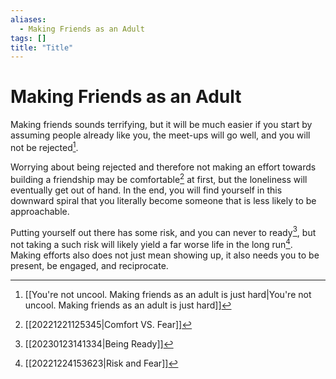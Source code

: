 ```yaml
---
aliases:
  - Making Friends as an Adult
tags: []
title: "Title"
---
```


# Making Friends as an Adult

Making friends sounds terrifying, but it will be much easier if you start by assuming people already like you, the meet-ups will go well, and you will not be rejected[^1]. 

Worrying about being rejected and therefore not making an effort towards building a friendship may be comfortable[^2] at first, but the loneliness will eventually get out of hand. In the end, you will find yourself in this downward spiral that you literally become someone that is less likely to be approachable.

Putting yourself out there has some risk, and you can never to ready[^3], but not taking a such risk will likely yield a far worse life in the long run[^4]. Making efforts also does not just mean showing up, it also needs you to be present, be engaged, and reciprocate.

[^1]: [[You're not uncool. Making friends as an adult is just hard|You're not uncool. Making friends as an adult is just hard]]
[^2]: [[20221221125345|Comfort VS. Fear]]
[^3]: [[20230123141334|Being Ready]]
[^4]: [[20221224153623|Risk and Fear]]